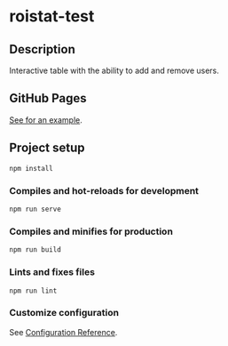 # roistat-test

## Description
Interactive table with the ability to add and remove users.

## GitHub Pages
[See for an example](https://slambeable.github.io/roistat-test/).

## Project setup
```
npm install
```

### Compiles and hot-reloads for development
```
npm run serve
```

### Compiles and minifies for production
```
npm run build
```

### Lints and fixes files
```
npm run lint
```

### Customize configuration
See [Configuration Reference](https://cli.vuejs.org/config/).
